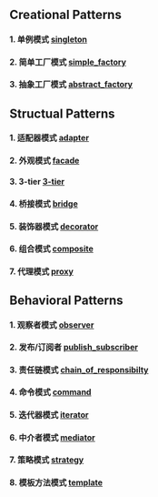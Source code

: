 ## Creational Patterns

#### 1. 单例模式 [singleton](./singleton.py)
#### 2. 简单工厂模式 [simple_factory](./simple_factory.py)
#### 3. 抽象工厂模式 [abstract_factory](./abstract_factory.py)

## Structual Patterns

#### 1. 适配器模式 [adapter](./adapter.py)
#### 2. 外观模式 [facade](./facade.py)
#### 3. 3-tier [3-tier](./3-tier.py)
#### 4. 桥接模式 [bridge](./bridge.py)
#### 5. 装饰器模式 [decorator](./decorator.py)
#### 6. 组合模式 [composite](./composite.py)
#### 7. 代理模式 [proxy](./proxy.py)


## Behavioral Patterns

#### 1. 观察者模式 [observer](./obsever.py)
#### 2. 发布/订阅者 [publish_subscriber](./publish_subscriber.py)
#### 3. 责任链模式 [chain_of_responsibilty](./chain_of_responsiblity.py)
#### 4. 命令模式 [command](./command.py)
#### 5. 迭代器模式 [iterator](./iterator.py)
#### 6. 中介者模式 [mediator](./mediator.py)
#### 7. 策略模式 [strategy](./strategy.py)
#### 8. 模板方法模式 [template](./template.py)
